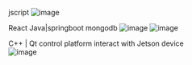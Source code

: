 jscript
![image](https://github.com/user-attachments/assets/2eb496f9-a93c-497c-b14e-76022fc8ec6f)

React Java|springboot  mongodb
![image](https://github.com/user-attachments/assets/dfd85ea0-57f2-4994-bb22-4049233a35da)
![image](https://github.com/user-attachments/assets/e6366654-4a66-4c46-a4e0-5fea02e5fbdc)

C++ | Qt control platform  interact with Jetson device  
![image](https://github.com/user-attachments/assets/11ff122e-3746-4b16-865c-899b9473d443)





